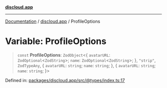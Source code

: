 [**discloud.app**](../README.md)

***

[Documentation](../../packages.md) / [discloud.app](../README.md) / ProfileOptions

# Variable: ProfileOptions

> `const` **ProfileOptions**: `ZodObject`\<\{ `avatarURL`: `ZodOptional`\<`ZodString`\>; `name`: `ZodOptional`\<`ZodString`\>; \}, `"strip"`, `ZodTypeAny`, \{ `avatarURL`: `string`; `name`: `string`; \}, \{ `avatarURL`: `string`; `name`: `string`; \}\>

Defined in: [packages/discloud.app/src/@types/index.ts:17](https://github.com/discloud/discloud.app/blob/8d6df0b18784d1a4408701ac8e6b9db44dbb7133/packages/discloud.app/src/@types/index.ts#L17)
